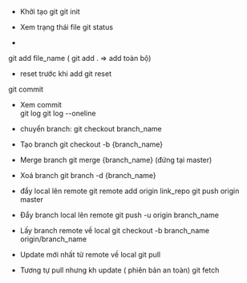 - Khởi tạo git
git init 

- Xem trạng thái file
git status

- 
git add file_name ( git add . => add toàn bộ)

- reset trước khi add 
git reset 

git commit

- Xem commit  
git log 
git log --oneline

- chuyển branch:
git checkout branch_name

- Tạo branch
git checkout -b {branch_name}

- Merge branch
git merge {branch_name}      (đứng tại master)

- Xoá branch
git branch -d {branch_name}

- đẩy local lên remote
git remote add origin link_repo
git push origin master

- Đẩy branch local lên remote 
git push  -u origin  branch_name

- Lấy branch remote về local 
git checkout -b  branch_name  origin/branch_name

- Update mới nhất từ remote về local
git pull

- Tương tự pull nhưng kh update ( phiên bản an toàn)
git fetch